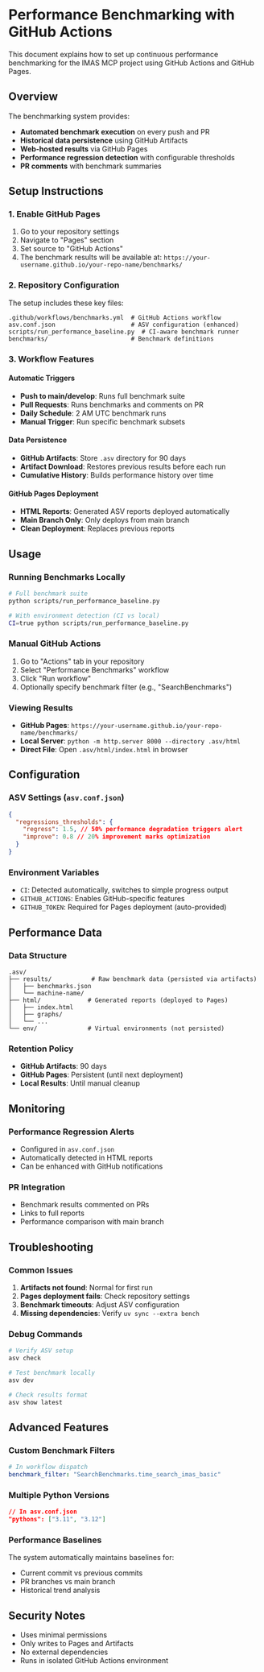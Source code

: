 # Performance Benchmarking with GitHub Actions

This document explains how to set up continuous performance benchmarking for the IMAS MCP project using GitHub Actions and GitHub Pages.

## Overview

The benchmarking system provides:

- **Automated benchmark execution** on every push and PR
- **Historical data persistence** using GitHub Artifacts
- **Web-hosted results** via GitHub Pages
- **Performance regression detection** with configurable thresholds
- **PR comments** with benchmark summaries

## Setup Instructions

### 1. Enable GitHub Pages

1. Go to your repository settings
2. Navigate to "Pages" section
3. Set source to "GitHub Actions"
4. The benchmark results will be available at:
   `https://your-username.github.io/your-repo-name/benchmarks/`

### 2. Repository Configuration

The setup includes these key files:

```
.github/workflows/benchmarks.yml  # GitHub Actions workflow
asv.conf.json                     # ASV configuration (enhanced)
scripts/run_performance_baseline.py  # CI-aware benchmark runner
benchmarks/                       # Benchmark definitions
```

### 3. Workflow Features

#### Automatic Triggers

- **Push to main/develop**: Runs full benchmark suite
- **Pull Requests**: Runs benchmarks and comments on PR
- **Daily Schedule**: 2 AM UTC benchmark runs
- **Manual Trigger**: Run specific benchmark subsets

#### Data Persistence

- **GitHub Artifacts**: Store `.asv` directory for 90 days
- **Artifact Download**: Restores previous results before each run
- **Cumulative History**: Builds performance history over time

#### GitHub Pages Deployment

- **HTML Reports**: Generated ASV reports deployed automatically
- **Main Branch Only**: Only deploys from main branch
- **Clean Deployment**: Replaces previous reports

## Usage

### Running Benchmarks Locally

```bash
# Full benchmark suite
python scripts/run_performance_baseline.py

# With environment detection (CI vs local)
CI=true python scripts/run_performance_baseline.py
```

### Manual GitHub Actions

1. Go to "Actions" tab in your repository
2. Select "Performance Benchmarks" workflow
3. Click "Run workflow"
4. Optionally specify benchmark filter (e.g., "SearchBenchmarks")

### Viewing Results

- **GitHub Pages**: `https://your-username.github.io/your-repo-name/benchmarks/`
- **Local Server**: `python -m http.server 8000 --directory .asv/html`
- **Direct File**: Open `.asv/html/index.html` in browser

## Configuration

### ASV Settings (`asv.conf.json`)

```json
{
  "regressions_thresholds": {
    "regress": 1.5, // 50% performance degradation triggers alert
    "improve": 0.8 // 20% improvement marks optimization
  }
}
```

### Environment Variables

- `CI`: Detected automatically, switches to simple progress output
- `GITHUB_ACTIONS`: Enables GitHub-specific features
- `GITHUB_TOKEN`: Required for Pages deployment (auto-provided)

## Performance Data

### Data Structure

```
.asv/
├── results/           # Raw benchmark data (persisted via artifacts)
│   ├── benchmarks.json
│   └── machine-name/
├── html/             # Generated reports (deployed to Pages)
│   ├── index.html
│   ├── graphs/
│   └── ...
└── env/              # Virtual environments (not persisted)
```

### Retention Policy

- **GitHub Artifacts**: 90 days
- **GitHub Pages**: Persistent (until next deployment)
- **Local Results**: Until manual cleanup

## Monitoring

### Performance Regression Alerts

- Configured in `asv.conf.json`
- Automatically detected in HTML reports
- Can be enhanced with GitHub notifications

### PR Integration

- Benchmark results commented on PRs
- Links to full reports
- Performance comparison with main branch

## Troubleshooting

### Common Issues

1. **Artifacts not found**: Normal for first run
2. **Pages deployment fails**: Check repository settings
3. **Benchmark timeouts**: Adjust ASV configuration
4. **Missing dependencies**: Verify `uv sync --extra bench`

### Debug Commands

```bash
# Verify ASV setup
asv check

# Test benchmark locally
asv dev

# Check results format
asv show latest
```

## Advanced Features

### Custom Benchmark Filters

```yaml
# In workflow dispatch
benchmark_filter: "SearchBenchmarks.time_search_imas_basic"
```

### Multiple Python Versions

```json
// In asv.conf.json
"pythons": ["3.11", "3.12"]
```

### Performance Baselines

The system automatically maintains baselines for:

- Current commit vs previous commits
- PR branches vs main branch
- Historical trend analysis

## Security Notes

- Uses minimal permissions
- Only writes to Pages and Artifacts
- No external dependencies
- Runs in isolated GitHub Actions environment
